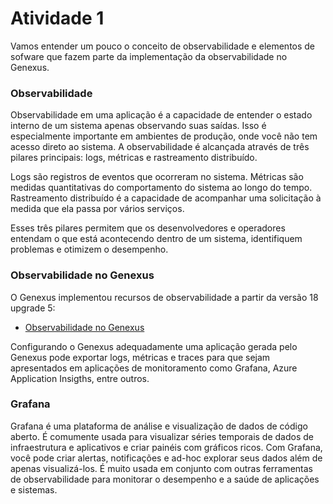 # Atividade 1

Vamos entender um pouco o conceito de observabilidade e elementos de sofware que fazem parte da implementação da observabilidade no Genexus.

### Observabilidade

Observabilidade em uma aplicação é a capacidade de entender o estado interno de um sistema apenas observando suas saídas. Isso é especialmente importante em ambientes de produção, onde você não tem acesso direto ao sistema. A observabilidade é alcançada através de três pilares principais: logs, métricas e rastreamento distribuído.

Logs são registros de eventos que ocorreram no sistema. 
Métricas são medidas quantitativas do comportamento do sistema ao longo do tempo. 
Rastreamento distribuído é a capacidade de acompanhar uma solicitação à medida que ela passa por vários serviços.

Esses três pilares permitem que os desenvolvedores e operadores entendam o que está acontecendo dentro de um sistema, identifiquem problemas e otimizem o desempenho.

### Observabilidade no Genexus

O Genexus implementou recursos de observabilidade a partir da versão 18 upgrade 5:
- [Observabilidade no Genexus](https://wiki.genexus.com/commwiki/wiki?53773,Observability+in+GeneXus+Apps)

Configurando o Genexus adequadamente uma aplicação gerada pelo Genexus pode exportar logs, métricas e traces para que sejam apresentados em aplicações de monitoramento como Grafana, Azure Application Insigths, entre outros.

### Grafana

Grafana é uma plataforma de análise e visualização de dados de código aberto. É comumente usada para visualizar séries temporais de dados de infraestrutura e aplicativos e criar painéis com gráficos ricos. Com Grafana, você pode criar alertas, notificações e ad-hoc explorar seus dados além de apenas visualizá-los. É muito usada em conjunto com outras ferramentas de observabilidade para monitorar o desempenho e a saúde de aplicações e sistemas.



